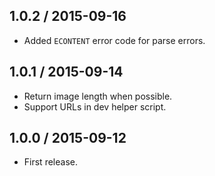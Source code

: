 1.0.2 / 2015-09-16
------------------

- Added `ECONTENT` error code for parse errors.


1.0.1 / 2015-09-14
------------------

- Return image length when possible.
- Support URLs in dev helper script.


1.0.0 / 2015-09-12
------------------

- First release.
